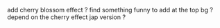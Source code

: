 add cherry blossom effect ?
find something funny to add at the top
bg ? depend on the cherry effect
jap version ?
